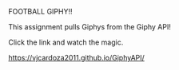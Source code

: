 FOOTBALL GIPHY!!

This assignment pulls Giphys from the Giphy API!

Click the link and watch the magic.

https://vjcardoza2011.github.io/GiphyAPI/

